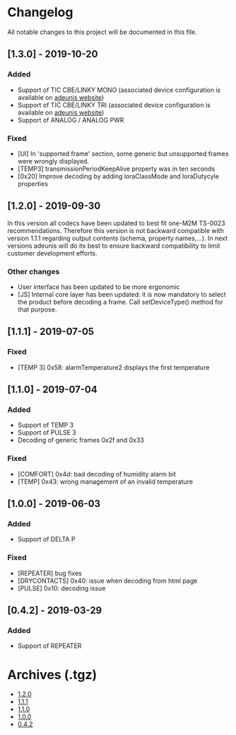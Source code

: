 # Changelog
All notable changes to this project will be documented in this file.

## [1.3.0] - 2019-10-20

### Added
- Support of TIC CBE/LINKY MONO (associated device configuration is available on [adeunis website](https://www.adeunis.com/produit/tic-compteur-electrique/))
- Support of TIC CBE/LINKY TRI (associated device configuration is available on [adeunis website](https://www.adeunis.com/produit/tic-compteur-electrique/))
- Support of ANALOG / ANALOG PWR

### Fixed
- [UI] In 'supported frame' section, some generic but unsupported frames were wrongly displayed.
- [TEMP3] transmissionPeriodKeepAlive property was in ten seconds
- [0x20] Improve decoding by adding loraClassMode and loraDutycyle properties

## [1.2.0] - 2019-09-30

In this version all codecs have been updated to best fit one-M2M TS-0023 recommendations.
Therefore this version is not backward compatible with version 1.1.1 regarding output contents (schema, property names,...).
In next versions adeunis will do its best to ensure backward compatibility to limit customer development efforts. 

### Other changes
- User interface has been updated to be more ergonomic
- [JS] Internal core layer has been updated: it is now mandatory to select the product before decoding a frame. Call setDeviceType() method for that purpose.

## [1.1.1] - 2019-07-05

### Fixed
- [TEMP 3] 0x58: alarmTemperature2 displays the first temperature

## [1.1.0] - 2019-07-04

### Added
- Support of TEMP 3
- Support of PULSE 3
- Decoding of generic frames 0x2f and 0x33

### Fixed
- [COMFORT] 0x4d: bad decoding of humidity alarm bit
- [TEMP] 0x43: wrong management of an invalid temperature

## [1.0.0] - 2019-06-03

### Added
- Support of DELTA P

### Fixed
- [REPEATER] bug fixes
- [DRYCONTACTS] 0x40: issue when decoding from html page
- [PULSE] 0x10: decoding issue

## [0.4.2] - 2019-03-29

### Added
- Support of REPEATER

# Archives (.tgz)
- [1.2.0](http://codec-adeunis.com/adeunis-codecs-1.2.0.tgz)
- [1.1.1](http://codec-adeunis.com/adeunis-codecs-1.1.1.tgz)
- [1.1.0](http://codec-adeunis.com/adeunis-codecs-1.1.0.tgz)
- [1.0.0](http://codec-adeunis.com/adeunis-codecs-1.0.0.tgz)
- [0.4.2](http://codec-adeunis.com/adeunis-codecs-0.4.2.tgz)